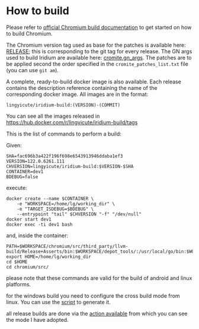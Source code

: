 # How to build

Please refer to [official Chromium build documentation](https://www.chromium.org/developers/how-tos/get-the-code) to get started on how to build Chromium.

The Chromium version tag used as base for the patches is available here: [RELEASE](../build/RELEASE); this is corresponding to the git tag for every release.
The GN args used to build Iridium are available here: [cromite.gn_args](../build/cromite.gn_args).
The patches are to be applied second the order specified in the `cromite_patches_list.txt` file (you can use `git am`).

A complete, ready-to-build docker image is also available.
Each release contains the description reference containing the name of the corresponding docker image. All images are in the format:

`lingyicute/iridium-build:(VERSION)-(COMMIT)`

You can see all the images released in https://hub.docker.com/r/lingyicute/iridium-build/tags

This is the list of commands to perform a build:

Given:
```
SHA=fac696b3a422f196f698e6543913946ddaba1ef3
VERSION=122.0.6261.111
CHVERSION=lingyicute/iridium-build:$VERSION-$SHA
CONTAINER=dev1
BDEBUG=false
```

execute:

```
docker create --name $CONTAINER \
    -e "WORKSPACE=/home/lg/working_dir" \
	-e "TARGET_ISDEBUG=$BDEBUG" \
    --entrypoint "tail" $CHVERSION "-f" "/dev/null"
docker start dev1
docker exec -ti dev1 bash
```

and, inside the container:
```
PATH=$WORKSPACE/chromium/src/third_party/llvm-build/Release+Asserts/bin:$WORKSPACE/depot_tools/:/usr/local/go/bin:$WORKSPACE/mtool/bin:$PATH
export HOME=/home/lg/working_dir
cd $HOME
cd chromium/src/
```

please note that these commands are valid for the build of android and linux platforms.

for the windows build you need to configure the cross build mode from linux.
You can use the [script](https://github.com/lingyicute/iridium/blob/master/tools/images/win-sdk/prepare.sh) to generate it. 

all release builds are done via the [action available](https://github.com/lingyicute/iridium/blob/master/.github/workflows/build_cromite.yaml) from which you can see the mode I have adopted.

